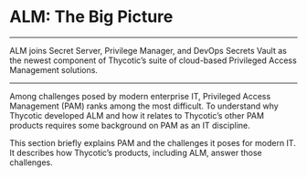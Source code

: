﻿[title]: # (ALM: The Big Picture)
[tags]: # (Account Lifecycle Manager,ALM,)
[priority]: # (2000)

# ALM: The Big Picture

----

ALM joins Secret Server, Privilege Manager, and DevOps Secrets Vault as the newest component of Thycotic’s suite of cloud-based Privileged Access Management solutions.

----

Among challenges posed by modern enterprise IT, Privileged Access Management (PAM) ranks among the most difficult. To understand why Thycotic developed ALM and how it relates to Thycotic’s other PAM products requires some background on PAM as an IT discipline.

This section briefly explains PAM and the challenges it poses for modern IT. It describes how Thycotic’s products, including ALM, answer those challenges.
  
